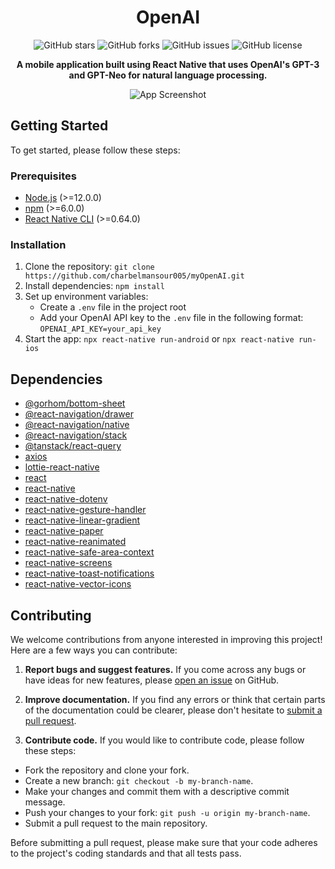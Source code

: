 <h1 align="center">OpenAI</h1>
<p align="center">
  <img src="https://img.shields.io/github/stars/charbelmansour005/myOpenAI?style=social" alt="GitHub stars">
  <img src="https://img.shields.io/github/forks/charbelmansour005/myOpenAI?style=social" alt="GitHub forks">
  <img src="https://img.shields.io/github/issues/charbelmansour005/myOpenAI" alt="GitHub issues">
  <img src="https://img.shields.io/github/license/charbelmansour005/myOpenAI" alt="GitHub license">
</p>

<p align="center">
  <b>A mobile application built using React Native that uses OpenAI's GPT-3 and GPT-Neo for natural language processing.</b>
</p>

<p align="center">
  <img src="https://user-images.githubusercontent.com/59525028/149262293-e65ab380-aeaa-11eb-8e1e-fb9d4ad1f4ce.gif" alt="App Screenshot">
</p>

## Getting Started

To get started, please follow these steps:

### Prerequisites

- [Node.js](https://nodejs.org/en/) (>=12.0.0)
- [npm](https://www.npmjs.com/) (>=6.0.0)
- [React Native CLI](https://reactnative.dev/docs/environment-setup) (>=0.64.0)

### Installation

1. Clone the repository: `git clone https://github.com/charbelmansour005/myOpenAI.git`
2. Install dependencies: `npm install`
3. Set up environment variables:
   - Create a `.env` file in the project root
   - Add your OpenAI API key to the `.env` file in the following format: `OPENAI_API_KEY=your_api_key`
4. Start the app: `npx react-native run-android` or `npx react-native run-ios`

## Dependencies

- [@gorhom/bottom-sheet](https://github.com/gorhom/react-native-bottom-sheet)
- [@react-navigation/drawer](https://reactnavigation.org/docs/drawer-navigator/)
- [@react-navigation/native](https://reactnavigation.org/)
- [@react-navigation/stack](https://reactnavigation.org/docs/stack-navigator/)
- [@tanstack/react-query](https://react-query.tanstack.com/)
- [axios](https://github.com/axios/axios)
- [lottie-react-native](https://github.com/lottie-react-native/lottie-react-native)
- [react](https://reactjs.org/)
- [react-native](https://reactnative.dev/)
- [react-native-dotenv](https://github.com/zetachang/react-native-dotenv)
- [react-native-gesture-handler](https://docs.swmansion.com/react-native-gesture-handler/)
- [react-native-linear-gradient](https://github.com/react-native-linear-gradient/react-native-linear-gradient)
- [react-native-paper](https://callstack.github.io/react-native-paper/)
- [react-native-reanimated](https://docs.swmansion.com/react-native-reanimated/)
- [react-native-safe-area-context](https://github.com/th3rdwave/react-native-safe-area-context)
- [react-native-screens](https://github.com/software-mansion/react-native-screens)
- [react-native-toast-notifications](https://github.com/jayesbe/react-native-toast-notifications)
- [react-native-vector-icons](https://github.com/oblador/react-native-vector-icons)

## Contributing

We welcome contributions from anyone interested in improving this project! Here are a few ways you can contribute:

1. **Report bugs and suggest features.** If you come across any bugs or have ideas for new features, please [open an issue](https://github.com/yourusername/yourprojectname/issues) on GitHub.

2. **Improve documentation.** If you find any errors or think that certain parts of the documentation could be clearer, please don't hesitate to [submit a pull request](https://github.com/yourusername/yourprojectname/pulls).

3. **Contribute code.** If you would like to contribute code, please follow these steps:

- Fork the repository and clone your fork.
- Create a new branch: `git checkout -b my-branch-name`.
- Make your changes and commit them with a descriptive commit message.
- Push your changes to your fork: `git push -u origin my-branch-name`.
- Submit a pull request to the main repository.

Before submitting a pull request, please make sure that your code adheres to the project's coding standards and that all tests pass.
